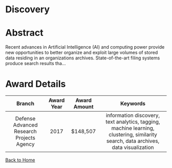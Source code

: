 
Discovery
=========

# Abstract


Recent advances in Artificial Intelligence (AI) and computing power provide new opportunities to better organize and exploit large volumes of stored data residing in an organizations archives. State-of-the-art filing systems produce search results tha...  

# Award Details

|Branch|Award Year|Award Amount|Keywords|
| :---: | :---: | :---: | :---: |
|Defense Advanced Research Projects Agency|2017|$148,507|information discovery, text analytics, tagging, machine learning, clustering, similarity search, data archives, data visualization|
  
  


[Back to Home](https://github.com/chrischow/dod_sbir_awards#1197)